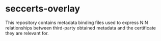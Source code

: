 # seccerts-overlay

This repository contains metadata binding files used to express N:N relationships between third-party obtained metadata and the certificate they are relevant for.